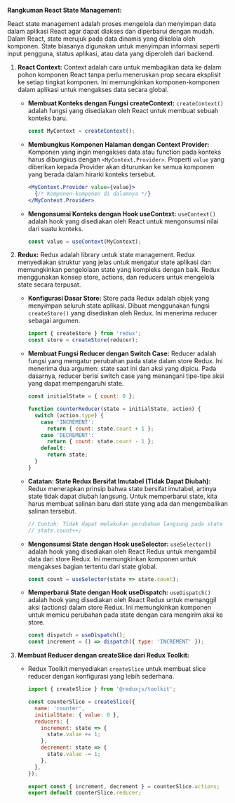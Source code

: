 
**Rangkuman React State Management:**
  
React state management adalah proses mengelola dan menyimpan data dalam aplikasi React agar dapat diakses dan diperbarui dengan mudah. Dalam React, state merujuk pada data dinamis yang dikelola oleh komponen. State biasanya digunakan untuk menyimpan informasi seperti input pengguna, status aplikasi, atau data yang diperoleh dari backend.

1. **React Context:**
Context adalah cara untuk membagikan data ke dalam pohon komponen React tanpa perlu meneruskan prop secara eksplisit ke setiap tingkat komponen. Ini memungkinkan komponen-komponen dalam aplikasi untuk mengakses data secara global.
   - **Membuat Konteks dengan Fungsi createContext:**
		`createContext()` adalah fungsi yang disediakan oleh React untuk membuat sebuah konteks baru.
     ```jsx
     const MyContext = createContext();
     ```
   - **Membungkus Komponen Halaman dengan Context Provider:**
	   Komponen yang ingin mengakses data atau function pada konteks harus dibungkus dengan `<MyContext.Provider>`. Properti `value` yang diberikan kepada Provider akan diturunkan ke semua komponen yang berada dalam hirarki konteks tersebut.
     ```jsx
     <MyContext.Provider value={value}>
       {/* Komponen-komponen di dalamnya */}
     </MyContext.Provider>
     ```
   - **Mengonsumsi Konteks dengan Hook useContext:**
	   `useContext()` adalah hook yang disediakan oleh React untuk mengonsumsi nilai dari suatu konteks.
     ```jsx
     const value = useContext(MyContext);
     ```

2. **Redux:**
Redux adalah library untuk state management. Redux menyediakan struktur yang jelas untuk mengatur state aplikasi dan memungkinkan pengelolaan state yang kompleks dengan baik. Redux menggunakan konsep store, actions, dan reducers untuk mengelola state secara terpusat.
   - **Konfigurasi Dasar Store:**
	Store pada Redux adalah objek yang menyimpan seluruh state aplikasi. Dibuat menggunakan fungsi `createStore()` yang disediakan oleh Redux. Ini menerima reducer sebagai argumen.
     ```jsx
     import { createStore } from 'redux';
     const store = createStore(reducer);
     ```
   - **Membuat Fungsi Reducer dengan Switch Case:**
	   Reducer adalah fungsi yang mengatur perubahan pada state dalam store Redux. Ini menerima dua argumen: state saat ini dan aksi yang dipicu. Pada dasarnya, reducer berisi switch case yang menangani tipe-tipe aksi yang dapat mempengaruhi state.
     ```jsx
     const initialState = { count: 0 };

     function counterReducer(state = initialState, action) {
       switch (action.type) {
         case 'INCREMENT':
           return { count: state.count + 1 };
         case 'DECREMENT':
           return { count: state.count - 1 };
         default:
           return state;
       }
     }
     ```
   - **Catatan: State Redux Bersifat Imutabel (Tidak Dapat Diubah):**
	   Redux menerapkan prinsip bahwa state bersifat imutabel, artinya state tidak dapat diubah langsung. Untuk memperbarui state, kita harus membuat salinan baru dari state yang ada dan mengembalikan salinan tersebut.
     ```jsx
     // Contoh: Tidak dapat melakukan perubahan langsung pada state
     // state.count++;
     ```
   - **Mengonsumsi State dengan Hook useSelector:**
	   `useSelector()` adalah hook yang disediakan oleh React Redux untuk mengambil data dari store Redux. Ini memungkinkan komponen untuk mengakses bagian tertentu dari state global.
     ```jsx
     const count = useSelector(state => state.count);
     ```
   - **Memperbarui State dengan Hook useDispatch:**
	   `useDispatch()` adalah hook yang disediakan oleh React Redux untuk memanggil aksi (actions) dalam store Redux. Ini memungkinkan komponen untuk memicu perubahan pada state dengan cara mengirim aksi ke store.
     ```jsx
     const dispatch = useDispatch();
     const increment = () => dispatch({ type: 'INCREMENT' });
     ```

3. **Membuat Reducer dengan createSlice dari Redux Toolkit:**
   - Redux Toolkit menyediakan `createSlice` untuk membuat slice reducer dengan konfigurasi yang lebih sederhana.
	   ```jsx
	   import { createSlice } from '@reduxjs/toolkit';

	   const counterSlice = createSlice({
	     name: 'counter',
	     initialState: { value: 0 },
	     reducers: {
	       increment: state => {
	         state.value += 1;
	       },
	       decrement: state => {
	         state.value -= 1;
	       },
	     },
	   });

	   export const { increment, decrement } = counterSlice.actions;
	   export default counterSlice.reducer;
	   ```

